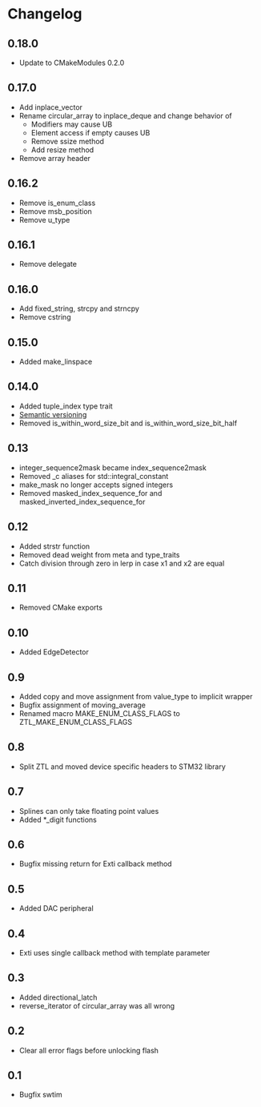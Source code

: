 # Changelog

## 0.18.0
- Update to CMakeModules 0.2.0

## 0.17.0
- Add inplace_vector
- Rename circular_array to inplace_deque and change behavior of
  - Modifiers may cause UB
  - Element access if empty causes UB
  - Remove ssize method
  - Add resize method
- Remove array header

## 0.16.2
- Remove is_enum_class
- Remove msb_position
- Remove u_type

## 0.16.1
- Remove delegate

## 0.16.0
- Add fixed_string, strcpy and strncpy
- Remove cstring

## 0.15.0
- Added make_linspace

## 0.14.0
- Added tuple_index type trait
- [Semantic versioning](https://semver.org)
- Removed is_within_word_size_bit and is_within_word_size_bit_half

## 0.13
- integer_sequence2mask became index_sequence2mask
- Removed _c aliases for std::integral_constant
- make_mask no longer accepts signed integers
- Removed masked_index_sequence_for and masked_inverted_index_sequence_for

## 0.12
- Added strstr function
- Removed dead weight from meta and type_traits
- Catch division through zero in lerp in case x1 and x2 are equal

## 0.11
- Removed CMake exports

## 0.10
- Added EdgeDetector

## 0.9
- Added copy and move assignment from value_type to implicit wrapper
- Bugfix assignment of moving_average
- Renamed macro MAKE_ENUM_CLASS_FLAGS to ZTL_MAKE_ENUM_CLASS_FLAGS

## 0.8
- Split ZTL and moved device specific headers to STM32 library

## 0.7
- Splines can only take floating point values
- Added *_digit functions

## 0.6
- Bugfix missing return for Exti callback method

## 0.5
- Added DAC peripheral

## 0.4
- Exti uses single callback method with template parameter

## 0.3
- Added directional_latch
- reverse_iterator of circular_array was all wrong

## 0.2
- Clear all error flags before unlocking flash

## 0.1
- Bugfix swtim